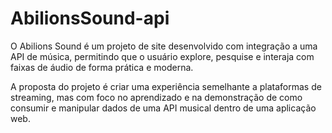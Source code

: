# AbilionsSound-api
O Abilions Sound é um projeto de site desenvolvido com integração a uma API de música, permitindo que o usuário explore, pesquise e interaja com faixas de áudio de forma prática e moderna.

A proposta do projeto é criar uma experiência semelhante a plataformas de streaming, mas com foco no aprendizado e na demonstração de como consumir e manipular dados de uma API musical dentro de uma aplicação web.
